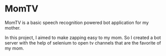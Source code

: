 # MomTV
MomTV is a basic speech recognition powered bot application for my mother.

In this project, I aimed to make zapping easy to my mom. So I created a bot server with the help of selenium to open tv channels that are the favorite of my mom.
